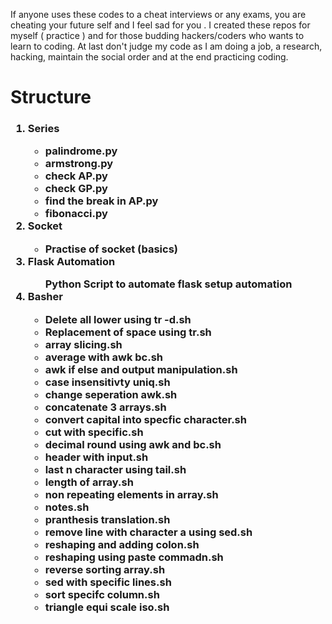 If anyone uses these codes to a cheat interviews or any exams, you are cheating your future self and I feel sad for you .  I created these repos for myself ( practice ) and for those budding hackers/coders who wants to learn to coding. At last don't judge my code as I am doing a job, a research,  hacking, maintain the social order and at the end practicing coding.


<h1> Structure </h1>
<h3>
<ol>
<li> Series</li>
<ul>
<li> palindrome.py </li>
<li> armstrong.py </li>
<li> check AP.py </li>
<li> check GP.py </li>
<li> find the break in AP.py </li>
<li> fibonacci.py</li>
</ul>
<li> Socket </li> 
<ul>
<li> Practise of socket (basics) </li>
</ul>
<li>Flask Automation</li>
<ul>Python Script to automate flask setup automation</ul>
<li>Basher</li>
<ul>

<li>Delete all lower using tr -d.sh</li>
<li>Replacement of space using tr.sh</li>
<li>array slicing.sh</li>
<li>average with awk bc.sh</li>
<li>awk if else and output manipulation.sh</li>
<li>case insensitivty uniq.sh</li>
<li>change seperation awk.sh</li>
<li>concatenate 3 arrays.sh</li>
<li>convert capital into specfic character.sh</li>
<li>cut with specific.sh</li>
<li>decimal round using awk and bc.sh</li>
<li>header with input.sh</li>
<li>last n character using tail.sh</li>
<li>length of array.sh</li>
<li>non repeating elements in array.sh</li>
  <li>notes.sh</li>
<li>pranthesis translation.sh</li>
<li>remove line with character a using sed.sh</li>
<li>reshaping and adding colon.sh</li>
<li>reshaping using paste commadn.sh</li>
<li>reverse sorting array.sh</li>
<li>sed with specific lines.sh</li>
<li>sort specifc column.sh</li>
<li>triangle equi scale iso.sh</li>

</ul>
</ol>
</h3>

